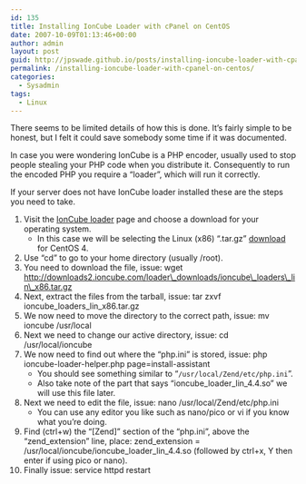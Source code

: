 ```yaml
---
id: 135
title: Installing IonCube Loader with cPanel on CentOS
date: 2007-10-09T01:13:46+00:00
author: admin
layout: post
guid: http://jpswade.github.io/posts/installing-ioncube-loader-with-cpanel-on-centos
permalink: /installing-ioncube-loader-with-cpanel-on-centos/
categories:
  - Sysadmin
tags:
  - Linux
---
```

<p class="lead">
  There seems to be limited details of how this is done. It&#8217;s fairly simple to be honest, but I felt it could save somebody some time if it was documented.
</p>

In case you were wondering IonCube is a PHP encoder, usually used to stop people stealing your PHP code when you distribute it. Consequently to run the encoded PHP you require a &#8220;loader&#8221;, which will run it correctly.

<!--more-->If your server does not have IonCube loader installed these are the steps you need to take.

  1. Visit the [IonCube loader](http://www.ioncube.com/loaders.php) page and choose a download for your operating system. 
      * In this case we will be selecting the Linux (x86) &#8220;.tar.gz&#8221; [download](http://downloads2.ioncube.com/loader_downloads/ioncube_loaders_lin_x86.tar.gz) for CentOS 4.
  2. Use &#8220;cd&#8221; to go to your home directory (usually /root).
  3. You need to download the file, issue: wget http://downloads2.ioncube.com/loader\_downloads/ioncube\_loaders\_lin\_x86.tar.gz
  4. Next, extract the files from the tarball, issue: tar zxvf ioncube\_loaders\_lin_x86.tar.gz
  5. We now need to move the directory to the correct path, issue: mv ioncube /usr/local
  6. Next we need to change our active directory, issue: cd /usr/local/ioncube
  7. We now need to find out where the &#8220;php.ini&#8221; is stored, issue: php ioncube-loader-helper.php page=install-assistant 
      * You should see something similar to &#8220;<code>/usr/local/Zend/etc/php.ini</code>&#8221;.
      * Also take note of the part that says &#8220;ioncube\_loader\_lin_4.4.so&#8221; we will use this file later.
  8. Next we need to edit the file, issue: nano /usr/local/Zend/etc/php.ini 
      * You can use any editor you like such as nano/pico or vi if you know what you&#8217;re doing.
  9. Find (ctrl+w) the &#8220;[Zend]&#8221; section of the &#8220;php.ini&#8221;, above the &#8220;zend_extension&#8221; line, place: <span class="green">zend_extension = /usr/local/ioncube/ioncube_loader_lin_4.4.so (followed by ctrl+x, Y then enter if using pico or nano).</span>
 10. <span class="green">Finally issue: service httpd restart </span>